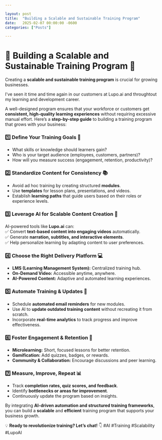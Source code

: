 ```yaml
---

layout: post
title:  "Building a Scalable and Sustainable Training Program"
date:   2025-02-07 00:00:00 -0600
categories: ["Posts"] 

---
```


# **📢 Building a Scalable and Sustainable Training Program 🚀**  

Creating a **scalable and sustainable training program** is crucial for growing businesses. 

I've seen it time and time again in our customers at Lupo.ai and throughtout my learning and development career.

A well-designed program ensures that your workforce or customers get **consistent, high-quality learning experiences** without requiring excessive manual effort. Here’s a **step-by-step guide** to building a training program that grows with your business:  

### **1️⃣ Define Your Training Goals 🎯**  
- What skills or knowledge should learners gain?  
- Who is your target audience (employees, customers, partners)?  
- How will you measure success (engagement, retention, productivity)?  

### **2️⃣ Standardize Content for Consistency 📚**  
- Avoid ad hoc training by creating structured **modules**.  
- Use **templates** for lesson plans, presentations, and videos.  
- Establish **learning paths** that guide users based on their roles or experience levels.  

### **3️⃣ Leverage AI for Scalable Content Creation 🤖**  
AI-powered tools like **Lupo.ai** can:  
✅ Convert **text-based content into engaging videos** automatically.  
✅ Generate **narration, subtitles, and interactive elements**.  
✅ Help personalize learning by adapting content to user preferences.  

### **4️⃣ Choose the Right Delivery Platform 💻**  
- **LMS (Learning Management System):** Centralized training hub.  
- **On-Demand Video:** Accessible anytime, anywhere.  
- **AI-Powered Content:** Adaptive and automated learning experiences.  

### **5️⃣ Automate Training & Updates 🔄**  
- Schedule **automated email reminders** for new modules.  
- Use AI to **update outdated training content** without recreating it from scratch.  
- Incorporate **real-time analytics** to track progress and improve effectiveness.  

### **6️⃣ Foster Engagement & Retention 🚀**  
- **Microlearning:** Short, focused lessons for better retention.  
- **Gamification:** Add quizzes, badges, or rewards.  
- **Community & Collaboration:** Encourage discussions and peer learning.  

### **7️⃣ Measure, Improve, Repeat 📊**  
- Track **completion rates, quiz scores, and feedback**.  
- Identify **bottlenecks or areas for improvement**.  
- Continuously update the program based on insights.  

By integrating **AI-driven automation and structured training frameworks**, you can build a **scalable** and **efficient** training program that supports your business growth.  

💡 **Ready to revolutionize training? Let’s chat!** 👇 #AI #Training #Scalability #LupoAI